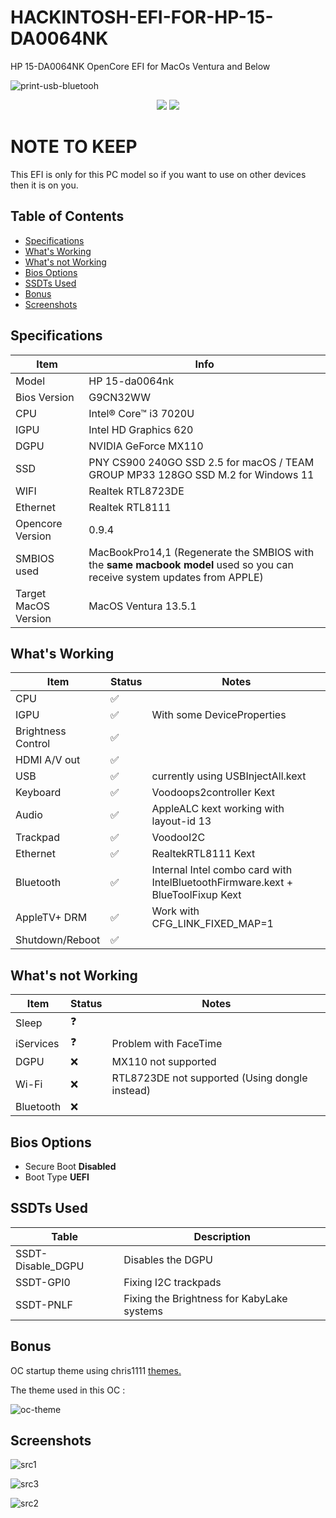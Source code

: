 # HACKINTOSH-EFI-FOR-HP-15-DA0064NK

HP 15-DA0064NK OpenCore EFI for MacOs Ventura and Below

![print-usb-bluetooh](https://github.com/versionbeta10/HACKINTOSH-EFI-FOR-HP-15-DA0064NK-/assets/53920740/eebfe9e4-123e-4141-ab83-e3fcd16c3290)

<div id="badges" align="center">
  <img src="https://img.shields.io/badge/EFI-OC-blue">
  <img src="https://img.shields.io/badge/macOS-Ventura_13.5.1-orange">
</div>

# NOTE TO KEEP

This EFI is only for this PC model so if you want to use on other devices then it is on you.

## Table of Contents

*   [Specifications](#specifications)
*   [What's Working](#whats-working)
*   [What's not Working](#whats-not-working)
*   [Bios Options](#bios-options)
*   [SSDTs Used](#ssdts-used)
*   [Bonus](#bonus)
*   [Screenshots](#screenshots)

## Specifications

| Item  | Info  |
| ------------ | ------------ |
| Model  | HP 15-da0064nk  |
| Bios Version  | G9CN32WW  |
| CPU  |  Intel® Core™ i3 7020U |
| IGPU  |  Intel HD Graphics 620 |
| DGPU | NVIDIA GeForce MX110  |
| SSD | PNY CS900 240GO SSD 2.5 for macOS / TEAM GROUP MP33 128GO SSD M.2 for Windows 11  |
| WIFI | Realtek RTL8723DE  |
| Ethernet  | Realtek RTL8111  |
| Opencore Version  | 0.9.4  |
| SMBIOS used  | MacBookPro14,1 (Regenerate the SMBIOS with the **same macbook model** used so you can receive system updates from APPLE)  |
| Target MacOS Version  | MacOS Ventura 13.5.1  |

## What's Working

| Item | Status | Notes |
| --- | --- | --- |
| CPU | ✅ |   |
| IGPU | ✅ | With some DeviceProperties |
| Brightness Control | ✅ |   |
| HDMI A/V out | ✅ |   |
| USB | ✅ | currently using USBInjectAll.kext |
| Keyboard | ✅ | Voodoops2controller Kext |
| Audio | ✅ | AppleALC kext working with layout-id 13 |
| Trackpad | ✅ | VoodooI2C |
| Ethernet | ✅ | RealtekRTL8111 Kext |
| Bluetooth | ✅ | Internal Intel combo card with IntelBluetoothFirmware.kext + BlueToolFixup Kext |
| AppleTV+ DRM | ✅ | Work with CFG_LINK_FIXED_MAP=1 |
| Shutdown/Reboot | ✅ |   |

## What's not Working

| Item | Status | Notes |
| --- | --- | --- |
| Sleep | ❓ |  |
| iServices |  ❓ | Problem with FaceTime |
| DGPU | ❌ | MX110 not supported |
| Wi-Fi | ❌ | RTL8723DE not supported (Using dongle instead) |
| Bluetooth | ❌ |  |

## Bios Options

*   Secure Boot **Disabled**
*   Boot Type **UEFI**
## SSDTs Used

| Table | Description |
| --- | --- |
| SSDT-Disable_DGPU | Disables the DGPU |
| SSDT-GPI0 | Fixing I2C trackpads |
| SSDT-PNLF | Fixing the Brightness for KabyLake systems |

## Bonus

OC startup theme using chris1111 [themes.](https://github.com/chris1111/My-Simple-OC-Themes)

The theme used in this OC :

![oc-theme](https://raw.githubusercontent.com/chris1111/My-Simple-OC-Themes/master/View%20Boot%200.7/Flavours-Ventura13.png)

## Screenshots

![src1](https://github.com/versionbeta10/HACKINTOSH-EFI-FOR-HP-15-DA0064NK-/assets/53920740/eb856c51-1d0d-4b52-9268-b7288d1fa18a)

![src3](https://github.com/versionbeta10/HACKINTOSH-EFI-FOR-HP-15-DA0064NK-/assets/53920740/ba45d9d4-4cfa-4fc7-ae33-2567bc46c3cd)

![src2](https://github.com/versionbeta10/HACKINTOSH-EFI-FOR-HP-15-DA0064NK-/assets/53920740/d77da6c5-86dd-402e-ac45-a97de7b29cc6)
